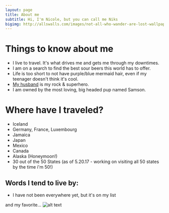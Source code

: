```yaml
---
layout: page
title: About me
subtitle: Hi, I'm Nicole, but you can call me Niks
bigimg: http://allswalls.com/images/not-all-who-wander-are-lost-wallpaper-1.jpg
---
```

# Things to know about me 

- I live to travel. It's what drives me and gets me through my downtimes.
- I am on a search to find the best sour beers this world has to offer.
- Life is too short to not have purple/blue mermaid hair, even if my teenager doesn't think it's cool.
- [My husband](https://twitter.com/buhakmeh) is my rock & superhero.
- I am owned by the most loving, big headed pup named Samson. 

# Where have I traveled?
- Iceland
- Germany, France, Luxembourg
- Jamaica
- Japan
- Mexico
- Canada
- Alaska (Honeymoon!)
- 30 out of the 50 States (as of 5.20.17 - working on visiting all 50 states by the time i'm 50!) 


## Words I tend to live by:
 - I have not been everywhere yet, but it's on my list
 
and my favorite... 
![alt text][logo]

[logo]: http://allswalls.com/images/not-all-who-wander-are-lost-wallpaper-1.jpg


